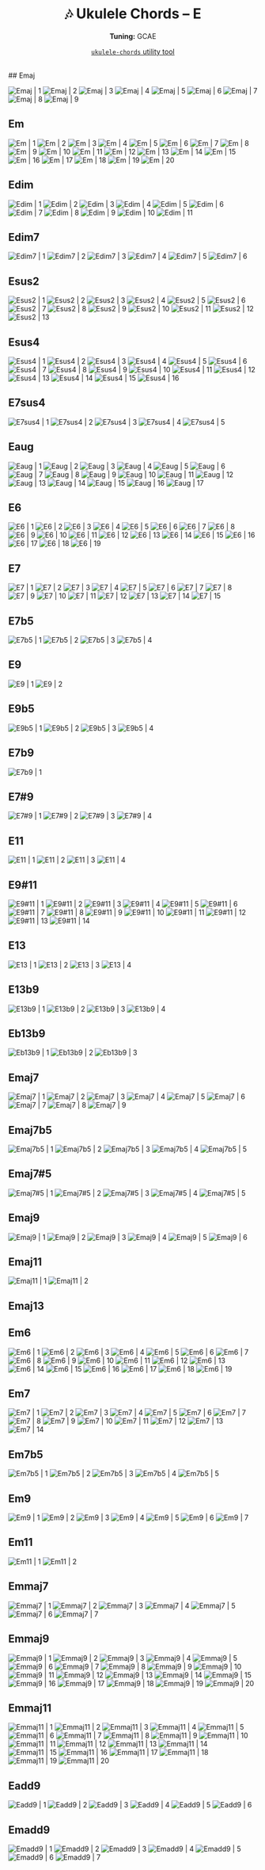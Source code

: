 <div align="center">
	<h1>🎶 Ukulele Chords – E</h1>
	<p>
		<strong>Tuning:</strong> GCAE
	</p>
	<p>
    <a href="https://github.com/capevace/ukulele-chords"><code>ukulele-chords</code> utility tool</a>
	</p>
</div>
<br>
## Emaj

![Emaj | 1](../../svgs/Emaj.svg) ![Emaj | 2](../../svgs/Emaj-2.svg) ![Emaj | 3](../../svgs/Emaj-3.svg) ![Emaj | 4](../../svgs/Emaj-4.svg) ![Emaj | 5](../../svgs/Emaj-5.svg) ![Emaj | 6](../../svgs/Emaj-6.svg) ![Emaj | 7](../../svgs/Emaj-7.svg) ![Emaj | 8](../../svgs/Emaj-8.svg) ![Emaj | 9](../../svgs/Emaj-9.svg) 

## Em

![Em | 1](../../svgs/Em.svg) ![Em | 2](../../svgs/Em-2.svg) ![Em | 3](../../svgs/Em-3.svg) ![Em | 4](../../svgs/Em-4.svg) ![Em | 5](../../svgs/Em-5.svg) ![Em | 6](../../svgs/Em-6.svg) ![Em | 7](../../svgs/Em-7.svg) ![Em | 8](../../svgs/Em-8.svg) ![Em | 9](../../svgs/Em-9.svg) ![Em | 10](../../svgs/Em-10.svg) ![Em | 11](../../svgs/Em-11.svg) ![Em | 12](../../svgs/Em-12.svg) ![Em | 13](../../svgs/Em-13.svg) ![Em | 14](../../svgs/Em-14.svg) ![Em | 15](../../svgs/Em-15.svg) ![Em | 16](../../svgs/Em-16.svg) ![Em | 17](../../svgs/Em-17.svg) ![Em | 18](../../svgs/Em-18.svg) ![Em | 19](../../svgs/Em-19.svg) ![Em | 20](../../svgs/Em-20.svg) 

## Edim

![Edim | 1](../../svgs/Edim.svg) ![Edim | 2](../../svgs/Edim-2.svg) ![Edim | 3](../../svgs/Edim-3.svg) ![Edim | 4](../../svgs/Edim-4.svg) ![Edim | 5](../../svgs/Edim-5.svg) ![Edim | 6](../../svgs/Edim-6.svg) ![Edim | 7](../../svgs/Edim-7.svg) ![Edim | 8](../../svgs/Edim-8.svg) ![Edim | 9](../../svgs/Edim-9.svg) ![Edim | 10](../../svgs/Edim-10.svg) ![Edim | 11](../../svgs/Edim-11.svg) 

## Edim7

![Edim7 | 1](../../svgs/Edim7.svg) ![Edim7 | 2](../../svgs/Edim7-2.svg) ![Edim7 | 3](../../svgs/Edim7-3.svg) ![Edim7 | 4](../../svgs/Edim7-4.svg) ![Edim7 | 5](../../svgs/Edim7-5.svg) ![Edim7 | 6](../../svgs/Edim7-6.svg) 

## Esus2

![Esus2 | 1](../../svgs/Esus2.svg) ![Esus2 | 2](../../svgs/Esus2-2.svg) ![Esus2 | 3](../../svgs/Esus2-3.svg) ![Esus2 | 4](../../svgs/Esus2-4.svg) ![Esus2 | 5](../../svgs/Esus2-5.svg) ![Esus2 | 6](../../svgs/Esus2-6.svg) ![Esus2 | 7](../../svgs/Esus2-7.svg) ![Esus2 | 8](../../svgs/Esus2-8.svg) ![Esus2 | 9](../../svgs/Esus2-9.svg) ![Esus2 | 10](../../svgs/Esus2-10.svg) ![Esus2 | 11](../../svgs/Esus2-11.svg) ![Esus2 | 12](../../svgs/Esus2-12.svg) ![Esus2 | 13](../../svgs/Esus2-13.svg) 

## Esus4

![Esus4 | 1](../../svgs/Esus4.svg) ![Esus4 | 2](../../svgs/Esus4-2.svg) ![Esus4 | 3](../../svgs/Esus4-3.svg) ![Esus4 | 4](../../svgs/Esus4-4.svg) ![Esus4 | 5](../../svgs/Esus4-5.svg) ![Esus4 | 6](../../svgs/Esus4-6.svg) ![Esus4 | 7](../../svgs/Esus4-7.svg) ![Esus4 | 8](../../svgs/Esus4-8.svg) ![Esus4 | 9](../../svgs/Esus4-9.svg) ![Esus4 | 10](../../svgs/Esus4-10.svg) ![Esus4 | 11](../../svgs/Esus4-11.svg) ![Esus4 | 12](../../svgs/Esus4-12.svg) ![Esus4 | 13](../../svgs/Esus4-13.svg) ![Esus4 | 14](../../svgs/Esus4-14.svg) ![Esus4 | 15](../../svgs/Esus4-15.svg) ![Esus4 | 16](../../svgs/Esus4-16.svg) 

## E7sus4

![E7sus4 | 1](../../svgs/E7sus4.svg) ![E7sus4 | 2](../../svgs/E7sus4-2.svg) ![E7sus4 | 3](../../svgs/E7sus4-3.svg) ![E7sus4 | 4](../../svgs/E7sus4-4.svg) ![E7sus4 | 5](../../svgs/E7sus4-5.svg) 

## Eaug

![Eaug | 1](../../svgs/Eaug.svg) ![Eaug | 2](../../svgs/Eaug-2.svg) ![Eaug | 3](../../svgs/Eaug-3.svg) ![Eaug | 4](../../svgs/Eaug-4.svg) ![Eaug | 5](../../svgs/Eaug-5.svg) ![Eaug | 6](../../svgs/Eaug-6.svg) ![Eaug | 7](../../svgs/Eaug-7.svg) ![Eaug | 8](../../svgs/Eaug-8.svg) ![Eaug | 9](../../svgs/Eaug-9.svg) ![Eaug | 10](../../svgs/Eaug-10.svg) ![Eaug | 11](../../svgs/Eaug-11.svg) ![Eaug | 12](../../svgs/Eaug-12.svg) ![Eaug | 13](../../svgs/Eaug-13.svg) ![Eaug | 14](../../svgs/Eaug-14.svg) ![Eaug | 15](../../svgs/Eaug-15.svg) ![Eaug | 16](../../svgs/Eaug-16.svg) ![Eaug | 17](../../svgs/Eaug-17.svg) 

## E6

![E6 | 1](../../svgs/E6.svg) ![E6 | 2](../../svgs/E6-2.svg) ![E6 | 3](../../svgs/E6-3.svg) ![E6 | 4](../../svgs/E6-4.svg) ![E6 | 5](../../svgs/E6-5.svg) ![E6 | 6](../../svgs/E6-6.svg) ![E6 | 7](../../svgs/E6-7.svg) ![E6 | 8](../../svgs/E6-8.svg) ![E6 | 9](../../svgs/E6-9.svg) ![E6 | 10](../../svgs/E6-10.svg) ![E6 | 11](../../svgs/E6-11.svg) ![E6 | 12](../../svgs/E6-12.svg) ![E6 | 13](../../svgs/E6-13.svg) ![E6 | 14](../../svgs/E6-14.svg) ![E6 | 15](../../svgs/E6-15.svg) ![E6 | 16](../../svgs/E6-16.svg) ![E6 | 17](../../svgs/E6-17.svg) ![E6 | 18](../../svgs/E6-18.svg) ![E6 | 19](../../svgs/E6-19.svg) 

## E7

![E7 | 1](../../svgs/E7.svg) ![E7 | 2](../../svgs/E7-2.svg) ![E7 | 3](../../svgs/E7-3.svg) ![E7 | 4](../../svgs/E7-4.svg) ![E7 | 5](../../svgs/E7-5.svg) ![E7 | 6](../../svgs/E7-6.svg) ![E7 | 7](../../svgs/E7-7.svg) ![E7 | 8](../../svgs/E7-8.svg) ![E7 | 9](../../svgs/E7-9.svg) ![E7 | 10](../../svgs/E7-10.svg) ![E7 | 11](../../svgs/E7-11.svg) ![E7 | 12](../../svgs/E7-12.svg) ![E7 | 13](../../svgs/E7-13.svg) ![E7 | 14](../../svgs/E7-14.svg) ![E7 | 15](../../svgs/E7-15.svg) 

## E7b5

![E7b5 | 1](../../svgs/E7b5.svg) ![E7b5 | 2](../../svgs/E7b5-2.svg) ![E7b5 | 3](../../svgs/E7b5-3.svg) ![E7b5 | 4](../../svgs/E7b5-4.svg) 

## E9

![E9 | 1](../../svgs/E9.svg) ![E9 | 2](../../svgs/E9-2.svg) 

## E9b5

![E9b5 | 1](../../svgs/E9b5.svg) ![E9b5 | 2](../../svgs/E9b5-2.svg) ![E9b5 | 3](../../svgs/E9b5-3.svg) ![E9b5 | 4](../../svgs/E9b5-4.svg) 

## E7b9

![E7b9 | 1](../../svgs/E7b9.svg) 

## E7#9

![E7#9 | 1](../../svgs/E7#9.svg) ![E7#9 | 2](../../svgs/E7#9-2.svg) ![E7#9 | 3](../../svgs/E7#9-3.svg) ![E7#9 | 4](../../svgs/E7#9-4.svg) 

## E11

![E11 | 1](../../svgs/E11.svg) ![E11 | 2](../../svgs/E11-2.svg) ![E11 | 3](../../svgs/E11-3.svg) ![E11 | 4](../../svgs/E11-4.svg) 

## E9#11

![E9#11 | 1](../../svgs/E9#11.svg) ![E9#11 | 2](../../svgs/E9#11-2.svg) ![E9#11 | 3](../../svgs/E9#11-3.svg) ![E9#11 | 4](../../svgs/E9#11-4.svg) ![E9#11 | 5](../../svgs/E9#11-5.svg) ![E9#11 | 6](../../svgs/E9#11-6.svg) ![E9#11 | 7](../../svgs/E9#11-7.svg) ![E9#11 | 8](../../svgs/E9#11-8.svg) ![E9#11 | 9](../../svgs/E9#11-9.svg) ![E9#11 | 10](../../svgs/E9#11-10.svg) ![E9#11 | 11](../../svgs/E9#11-11.svg) ![E9#11 | 12](../../svgs/E9#11-12.svg) ![E9#11 | 13](../../svgs/E9#11-13.svg) ![E9#11 | 14](../../svgs/E9#11-14.svg) 

## E13

![E13 | 1](../../svgs/E13.svg) ![E13 | 2](../../svgs/E13-2.svg) ![E13 | 3](../../svgs/E13-3.svg) ![E13 | 4](../../svgs/E13-4.svg) 

## E13b9

![E13b9 | 1](../../svgs/E13b9.svg) ![E13b9 | 2](../../svgs/E13b9-2.svg) ![E13b9 | 3](../../svgs/E13b9-3.svg) ![E13b9 | 4](../../svgs/E13b9-4.svg) 

## Eb13b9

![Eb13b9 | 1](../../svgs/Eb13b9.svg) ![Eb13b9 | 2](../../svgs/Eb13b9-2.svg) ![Eb13b9 | 3](../../svgs/Eb13b9-3.svg) 

## Emaj7

![Emaj7 | 1](../../svgs/Emaj7.svg) ![Emaj7 | 2](../../svgs/Emaj7-2.svg) ![Emaj7 | 3](../../svgs/Emaj7-3.svg) ![Emaj7 | 4](../../svgs/Emaj7-4.svg) ![Emaj7 | 5](../../svgs/Emaj7-5.svg) ![Emaj7 | 6](../../svgs/Emaj7-6.svg) ![Emaj7 | 7](../../svgs/Emaj7-7.svg) ![Emaj7 | 8](../../svgs/Emaj7-8.svg) ![Emaj7 | 9](../../svgs/Emaj7-9.svg) 

## Emaj7b5

![Emaj7b5 | 1](../../svgs/Emaj7b5.svg) ![Emaj7b5 | 2](../../svgs/Emaj7b5-2.svg) ![Emaj7b5 | 3](../../svgs/Emaj7b5-3.svg) ![Emaj7b5 | 4](../../svgs/Emaj7b5-4.svg) ![Emaj7b5 | 5](../../svgs/Emaj7b5-5.svg) 

## Emaj7#5

![Emaj7#5 | 1](../../svgs/Emaj7#5.svg) ![Emaj7#5 | 2](../../svgs/Emaj7#5-2.svg) ![Emaj7#5 | 3](../../svgs/Emaj7#5-3.svg) ![Emaj7#5 | 4](../../svgs/Emaj7#5-4.svg) ![Emaj7#5 | 5](../../svgs/Emaj7#5-5.svg) 

## Emaj9

![Emaj9 | 1](../../svgs/Emaj9.svg) ![Emaj9 | 2](../../svgs/Emaj9-2.svg) ![Emaj9 | 3](../../svgs/Emaj9-3.svg) ![Emaj9 | 4](../../svgs/Emaj9-4.svg) ![Emaj9 | 5](../../svgs/Emaj9-5.svg) ![Emaj9 | 6](../../svgs/Emaj9-6.svg) 

## Emaj11

![Emaj11 | 1](../../svgs/Emaj11.svg) ![Emaj11 | 2](../../svgs/Emaj11-2.svg) 

## Emaj13



## Em6

![Em6 | 1](../../svgs/Em6.svg) ![Em6 | 2](../../svgs/Em6-2.svg) ![Em6 | 3](../../svgs/Em6-3.svg) ![Em6 | 4](../../svgs/Em6-4.svg) ![Em6 | 5](../../svgs/Em6-5.svg) ![Em6 | 6](../../svgs/Em6-6.svg) ![Em6 | 7](../../svgs/Em6-7.svg) ![Em6 | 8](../../svgs/Em6-8.svg) ![Em6 | 9](../../svgs/Em6-9.svg) ![Em6 | 10](../../svgs/Em6-10.svg) ![Em6 | 11](../../svgs/Em6-11.svg) ![Em6 | 12](../../svgs/Em6-12.svg) ![Em6 | 13](../../svgs/Em6-13.svg) ![Em6 | 14](../../svgs/Em6-14.svg) ![Em6 | 15](../../svgs/Em6-15.svg) ![Em6 | 16](../../svgs/Em6-16.svg) ![Em6 | 17](../../svgs/Em6-17.svg) ![Em6 | 18](../../svgs/Em6-18.svg) ![Em6 | 19](../../svgs/Em6-19.svg) 

## Em7

![Em7 | 1](../../svgs/Em7.svg) ![Em7 | 2](../../svgs/Em7-2.svg) ![Em7 | 3](../../svgs/Em7-3.svg) ![Em7 | 4](../../svgs/Em7-4.svg) ![Em7 | 5](../../svgs/Em7-5.svg) ![Em7 | 6](../../svgs/Em7-6.svg) ![Em7 | 7](../../svgs/Em7-7.svg) ![Em7 | 8](../../svgs/Em7-8.svg) ![Em7 | 9](../../svgs/Em7-9.svg) ![Em7 | 10](../../svgs/Em7-10.svg) ![Em7 | 11](../../svgs/Em7-11.svg) ![Em7 | 12](../../svgs/Em7-12.svg) ![Em7 | 13](../../svgs/Em7-13.svg) ![Em7 | 14](../../svgs/Em7-14.svg) 

## Em7b5

![Em7b5 | 1](../../svgs/Em7b5.svg) ![Em7b5 | 2](../../svgs/Em7b5-2.svg) ![Em7b5 | 3](../../svgs/Em7b5-3.svg) ![Em7b5 | 4](../../svgs/Em7b5-4.svg) ![Em7b5 | 5](../../svgs/Em7b5-5.svg) 

## Em9

![Em9 | 1](../../svgs/Em9.svg) ![Em9 | 2](../../svgs/Em9-2.svg) ![Em9 | 3](../../svgs/Em9-3.svg) ![Em9 | 4](../../svgs/Em9-4.svg) ![Em9 | 5](../../svgs/Em9-5.svg) ![Em9 | 6](../../svgs/Em9-6.svg) ![Em9 | 7](../../svgs/Em9-7.svg) 

## Em11

![Em11 | 1](../../svgs/Em11.svg) ![Em11 | 2](../../svgs/Em11-2.svg) 

## Emmaj7

![Emmaj7 | 1](../../svgs/Emmaj7.svg) ![Emmaj7 | 2](../../svgs/Emmaj7-2.svg) ![Emmaj7 | 3](../../svgs/Emmaj7-3.svg) ![Emmaj7 | 4](../../svgs/Emmaj7-4.svg) ![Emmaj7 | 5](../../svgs/Emmaj7-5.svg) ![Emmaj7 | 6](../../svgs/Emmaj7-6.svg) ![Emmaj7 | 7](../../svgs/Emmaj7-7.svg) 

## Emmaj9

![Emmaj9 | 1](../../svgs/Emmaj9.svg) ![Emmaj9 | 2](../../svgs/Emmaj9-2.svg) ![Emmaj9 | 3](../../svgs/Emmaj9-3.svg) ![Emmaj9 | 4](../../svgs/Emmaj9-4.svg) ![Emmaj9 | 5](../../svgs/Emmaj9-5.svg) ![Emmaj9 | 6](../../svgs/Emmaj9-6.svg) ![Emmaj9 | 7](../../svgs/Emmaj9-7.svg) ![Emmaj9 | 8](../../svgs/Emmaj9-8.svg) ![Emmaj9 | 9](../../svgs/Emmaj9-9.svg) ![Emmaj9 | 10](../../svgs/Emmaj9-10.svg) ![Emmaj9 | 11](../../svgs/Emmaj9-11.svg) ![Emmaj9 | 12](../../svgs/Emmaj9-12.svg) ![Emmaj9 | 13](../../svgs/Emmaj9-13.svg) ![Emmaj9 | 14](../../svgs/Emmaj9-14.svg) ![Emmaj9 | 15](../../svgs/Emmaj9-15.svg) ![Emmaj9 | 16](../../svgs/Emmaj9-16.svg) ![Emmaj9 | 17](../../svgs/Emmaj9-17.svg) ![Emmaj9 | 18](../../svgs/Emmaj9-18.svg) ![Emmaj9 | 19](../../svgs/Emmaj9-19.svg) ![Emmaj9 | 20](../../svgs/Emmaj9-20.svg) 

## Emmaj11

![Emmaj11 | 1](../../svgs/Emmaj11.svg) ![Emmaj11 | 2](../../svgs/Emmaj11-2.svg) ![Emmaj11 | 3](../../svgs/Emmaj11-3.svg) ![Emmaj11 | 4](../../svgs/Emmaj11-4.svg) ![Emmaj11 | 5](../../svgs/Emmaj11-5.svg) ![Emmaj11 | 6](../../svgs/Emmaj11-6.svg) ![Emmaj11 | 7](../../svgs/Emmaj11-7.svg) ![Emmaj11 | 8](../../svgs/Emmaj11-8.svg) ![Emmaj11 | 9](../../svgs/Emmaj11-9.svg) ![Emmaj11 | 10](../../svgs/Emmaj11-10.svg) ![Emmaj11 | 11](../../svgs/Emmaj11-11.svg) ![Emmaj11 | 12](../../svgs/Emmaj11-12.svg) ![Emmaj11 | 13](../../svgs/Emmaj11-13.svg) ![Emmaj11 | 14](../../svgs/Emmaj11-14.svg) ![Emmaj11 | 15](../../svgs/Emmaj11-15.svg) ![Emmaj11 | 16](../../svgs/Emmaj11-16.svg) ![Emmaj11 | 17](../../svgs/Emmaj11-17.svg) ![Emmaj11 | 18](../../svgs/Emmaj11-18.svg) ![Emmaj11 | 19](../../svgs/Emmaj11-19.svg) ![Emmaj11 | 20](../../svgs/Emmaj11-20.svg) 

## Eadd9

![Eadd9 | 1](../../svgs/Eadd9.svg) ![Eadd9 | 2](../../svgs/Eadd9-2.svg) ![Eadd9 | 3](../../svgs/Eadd9-3.svg) ![Eadd9 | 4](../../svgs/Eadd9-4.svg) ![Eadd9 | 5](../../svgs/Eadd9-5.svg) ![Eadd9 | 6](../../svgs/Eadd9-6.svg) 

## Emadd9

![Emadd9 | 1](../../svgs/Emadd9.svg) ![Emadd9 | 2](../../svgs/Emadd9-2.svg) ![Emadd9 | 3](../../svgs/Emadd9-3.svg) ![Emadd9 | 4](../../svgs/Emadd9-4.svg) ![Emadd9 | 5](../../svgs/Emadd9-5.svg) ![Emadd9 | 6](../../svgs/Emadd9-6.svg) ![Emadd9 | 7](../../svgs/Emadd9-7.svg) 

